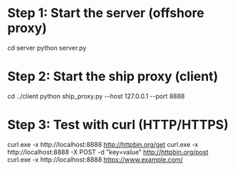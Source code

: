 # Step 1: Start the server (offshore proxy)

cd server
python server.py

# Step 2: Start the ship proxy (client)

cd ../client
python ship_proxy.py --host 127.0.0.1 --port 8888

# Step 3: Test with curl (HTTP/HTTPS)

curl.exe -x http://localhost:8888 http://httpbin.org/get
curl.exe -x http://localhost:8888 -X POST -d "key=value" http://httpbin.org/post
curl.exe -x http://localhost:8888 https://www.example.com/


